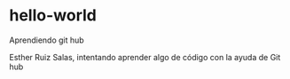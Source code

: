 # hello-world
Aprendiendo git hub

Esther Ruiz Salas, intentando aprender algo de código con la ayuda de Git hub
